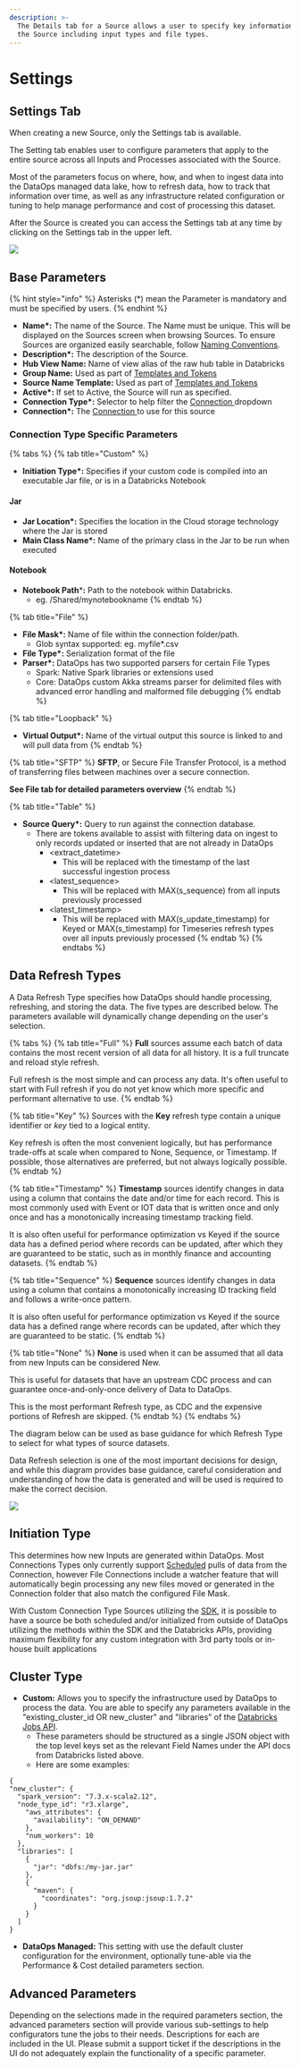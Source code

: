 ```yaml
---
description: >-
  The Details tab for a Source allows a user to specify key information about
  the Source including input types and file types.
---
```


# Settings

## Settings Tab

When creating a new Source, only the Settings tab is available.&#x20;

The Setting tab enables user to configure parameters that apply to the entire source across all Inputs and Processes associated with the Source.

Most of the parameters focus on where, how, and when to ingest data into the DataOps managed data lake, how to refresh data, how to track that information over time, as well as any infrastructure related configuration or tuning to help manage performance and cost of processing this dataset.

After the Source is created you can access the Settings tab at any time by clicking on the Settings tab in the upper left.

![](<../../.gitbook/assets/image (316).png>)

## Base Parameters

{% hint style="info" %}
Asterisks (\*) mean the Parameter is mandatory and must be specified by users.
{% endhint %}

* **Name\*:** The name of the Source. The Name must be unique. This will be displayed on the Sources screen when browsing Sources. To ensure Sources are organized easily searchable, follow [Naming Conventions](https://intellio.gitbook.io/dataops/v/master/best-practices/naming-conventions).
* **Description\*:** The description of the Source.
* **Hub View Name:** Name of view alias of the raw hub table in Databricks
* **Group Name:** Used as part of [Templates and Tokens](../validation-and-enrichment-rule-templates/)
* **Source Name Template:** Used as part of [Templates and Tokens](../validation-and-enrichment-rule-templates/)
* **Active\*:** If set to Active, the Source will run as specified.
* **Connection Type\*:** Selector to help filter the [Connection ](../connections.md)dropdown
* **Connection\*:** The [Connection ](../connections.md)to use for this source

### Connection Type Specific Parameters

{% tabs %}
{% tab title="Custom" %}
* **Initiation Type\*:** Specifies if your custom code is compiled into an executable Jar file, or is in a Databricks Notebook

#### Jar

* **Jar Location\*:** Specifies the location in the Cloud storage technology where the Jar is stored
* **Main Class Name\*:** Name of the primary class in the Jar to be run when executed

#### Notebook

* **Notebook Path**\***:** Path to the notebook within Databricks.
  * eg. /Shared/mynotebookname
{% endtab %}

{% tab title="File" %}
* **File Mask\*:** Name of file within the connection folder/path.
  * Glob syntax supported: eg. myfile\*.csv
* **File Type\*:** Serialization format of the file
* **Parser\*:** DataOps has two supported parsers for certain File Types
  * Spark: Native Spark libraries or extensions used
  * Core: DataOps custom Akka streams parser for delimited files with advanced error handling and malformed file debugging
{% endtab %}

{% tab title="Loopback" %}
* **Virtual Output\*:** Name of the virtual output this source is linked to and will pull data from
{% endtab %}

{% tab title="SFTP" %}
**SFTP**, or Secure File Transfer Protocol, is a method of transferring files between machines over a secure connection.

**See File tab for detailed parameters overview**
{% endtab %}

{% tab title="Table" %}
* **Source Query\*:** Query to run against the connection database.
  * There are tokens available to assist with filtering data on ingest to only records updated or inserted that are not already in DataOps
    * \<extract\_datetime>
      * This will be replaced with the timestamp of the last successful ingestion process
    * \<latest\_sequence>
      * This will be replaced with MAX(s\_sequence) from all inputs previously processed
    * \<latest\_timestamp>
      * This will be replaced with MAX(s\_update\_timestamp) for Keyed or MAX(s\_timestamp) for Timeseries refresh types over all inputs previously processed
{% endtab %}
{% endtabs %}

## Data Refresh Types

A Data Refresh Type specifies how DataOps should handle processing, refreshing, and storing the data. The five types are described below. The parameters available will dynamically change depending on the user's selection.

{% tabs %}
{% tab title="Full" %}
**Full** sources assume each batch of data contains the most recent version of all data for all history. It is a full truncate and reload style refresh.

Full refresh is the most simple and can process any data. It's often useful to start with Full refresh if you do not yet know which more specific and performant alternative to use.
{% endtab %}

{% tab title="Key" %}
Sources with the **Key** refresh type contain a unique identifier or _key_ tied to a logical entity.

Key refresh is often the most convenient logically, but has performance trade-offs at scale when compared to None, Sequence, or Timestamp. If possible, those alternatives are preferred, but not always logically possible.
{% endtab %}

{% tab title="Timestamp" %}
**Timestamp** sources identify changes in data using a column that contains the date and/or time for each record. This is most commonly used with Event or IOT data that is written once and only once and has a monotonically increasing timestamp tracking field.

It is also often useful for performance optimization vs Keyed if the source data has a defined period where records can be updated, after which they are guaranteed to be static, such as in monthly finance and accounting datasets.
{% endtab %}

{% tab title="Sequence" %}
**Sequence** sources identify changes in data using a column that contains a monotonically increasing ID tracking field and follows a write-once pattern.

It is also often useful for performance optimization vs Keyed if the source data has a defined range where records can be updated, after which they are guaranteed to be static.
{% endtab %}

{% tab title="None" %}
**None** is used when it can be assumed that all data from new Inputs can be considered New.

This is useful for datasets that have an upstream CDC process and can guarantee once-and-only-once delivery of Data to DataOps.

This is the most performant Refresh type, as CDC and the expensive portions of Refresh are skipped.&#x20;
{% endtab %}
{% endtabs %}

The diagram below can be used as base guidance for which Refresh Type to select for what types of source datasets.

Data Refresh selection is one of the most important decisions for design, and while this diagram provides base guidance, careful consideration and understanding of how the data is generated and will be used is required to make the correct decision.

![](<../../.gitbook/assets/image (349).png>)

## Initiation Type

This determines how new Inputs are generated within DataOps. Most Connections Types only currently support [Scheduled](../schedules.md) pulls of data from the Connection, however File Connections include a watcher feature that will automatically begin processing any new files moved or generated in the Connection folder that also match the configured File Mask.

With Custom Connection Type Sources utilizing the [SDK](../sdk/), it is possible to have a source be both scheduled and/or initialized from outside of DataOps utilizing the methods within the SDK and the Databricks APIs, providing maximum flexibility for any custom integration with 3rd party tools or in-house built applications&#x20;

## Cluster Type

* **Custom:** Allows you to specify the infrastructure used by DataOps to process the data. You are able to specify any parameters available in the "existing\_cluster\_id OR new\_cluster" and "libraries" of the [Databricks Jobs API](https://docs.databricks.com/dev-tools/api/latest/jobs.html).
  * These parameters should be structured as a single JSON object with the top level keys set as the relevant Field Names under the API docs from Databricks listed above.
  * Here are some examples:

```
{
"new_cluster": {
  "spark_version": "7.3.x-scala2.12",
  "node_type_id": "r3.xlarge",
    "aws_attributes": {
      "availability": "ON_DEMAND"
    },
    "num_workers": 10
  },
  "libraries": [
    {
      "jar": "dbfs:/my-jar.jar"
    },
    {
      "maven": {
        "coordinates": "org.jsoup:jsoup:1.7.2"
      }
    }
  ]       
}
```

* **DataOps Managed:** This setting with use the default cluster configuration for the environment, optionally tune-able via the Performance & Cost detailed parameters section.

## Advanced Parameters

Depending on the selections made in the required parameters section, the advanced parameters section will provide various sub-settings to help configurators tune the jobs to their needs. Descriptions for each are included in the UI. Please submit a support ticket if the descriptions in the UI do not adequately explain the functionality of a specific parameter.
